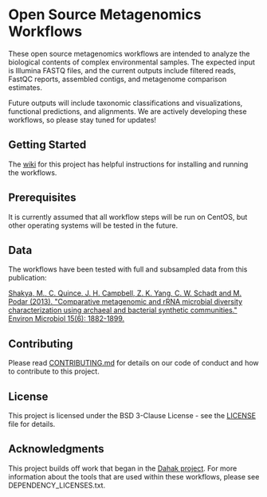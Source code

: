 
# Open Source Metagenomics Workflows

These open source metagenomics workflows are intended to analyze the biological contents of complex environmental samples. The expected input is Illumina FASTQ files, and the current outputs include filtered reads, FastQC reports, assembled contigs, and metagenome comparison estimates. 

Future outputs will include taxonomic classifications and visualizations, functional predictions, and alignments. We are actively developing these workflows, so please stay tuned for updates!

## Getting Started

The [wiki](https://github.com/signaturescience/metagenomics/wiki) for this project has helpful instructions for installing and running the workflows.

## Prerequisites

It is currently assumed that all workflow steps will be run on CentOS, but other operating systems will be tested in the future.

## Data 

The workflows have been tested with full and subsampled data from this publication:

[Shakya, M., C. Quince, J. H. Campbell, Z. K. Yang, C. W. Schadt and M. Podar (2013). "Comparative metagenomic and rRNA microbial diversity characterization using archaeal and bacterial synthetic communities." Environ Microbiol 15(6): 1882-1899.](https://www.ncbi.nlm.nih.gov/pmc/articles/PMC3665634/)
 
## Contributing

Please read [CONTRIBUTING.md](https://github.com/signaturescience/metagenomics/blob/master/CONTRIBUTING.md) for details on our code of conduct and how to contribute to this project.

## License

This project is licensed under the BSD 3-Clause License - see the [LICENSE](https://github.com/signaturescience/metagenomics/blob/master/LICENSE) file for details.

## Acknowledgments

This project builds off work that began in the [Dahak project](https://github.com/dahak-metagenomics/dahak). For more information about the tools that are used within these workflows, please see DEPENDENCY_LICENSES.txt. 

